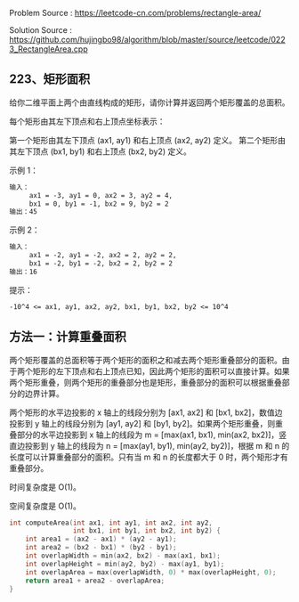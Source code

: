 <!--
 * @Author : Hu Jingbo
 * @Date   : 2021-09-30
-->

Problem Source : <https://leetcode-cn.com/problems/rectangle-area/>

Solution Source : <https://github.com/hujingbo98/algorithm/blob/master/source/leetcode/0223_RectangleArea.cpp>

## 223、矩形面积

给你二维平面上两个由直线构成的矩形，请你计算并返回两个矩形覆盖的总面积。

每个矩形由其左下顶点和右上顶点坐标表示：

第一个矩形由其左下顶点 (ax1, ay1) 和右上顶点 (ax2, ay2) 定义。
第二个矩形由其左下顶点 (bx1, by1) 和右上顶点 (bx2, by2) 定义。

示例 1：

```txt
输入：
     ax1 = -3, ay1 = 0, ax2 = 3, ay2 = 4, 
     bx1 = 0, by1 = -1, bx2 = 9, by2 = 2
输出：45
```

示例 2：

```txt
输入：
     ax1 = -2, ay1 = -2, ax2 = 2, ay2 = 2,
     bx1 = -2, by1 = -2, bx2 = 2, by2 = 2
输出：16
```

提示：

```txt
-10^4 <= ax1, ay1, ax2, ay2, bx1, by1, bx2, by2 <= 10^4
```

## 方法一：计算重叠面积

两个矩形覆盖的总面积等于两个矩形的面积之和减去两个矩形重叠部分的面积。由于两个矩形的左下顶点和右上顶点已知，因此两个矩形的面积可以直接计算。如果两个矩形重叠，则两个矩形的重叠部分也是矩形，重叠部分的面积可以根据重叠部分的边界计算。

两个矩形的水平边投影的 x 轴上的线段分别为 [ax1, ax2] 和 [bx1, bx2]，数值边投影到 y 轴上的线段分别为 [ay1, ay2] 和 [by1, by2]。如果两个矩形重叠，则重叠部分的水平边投影到 x 轴上的线段为 m = [max(ax1, bx1), min(ax2, bx2)]，竖直边投影到 y 轴上的线段为 n = [max(ay1, by1), min(ay2, by2)]，根据 m 和 n 的长度可以计算重叠部分的面积。只有当 m 和 n 的长度都大于 0 时，两个矩形才有重叠部分。

时间复杂度是 O(1)。

空间复杂度是 O(1)。

```c++
int computeArea(int ax1, int ay1, int ax2, int ay2,
                int bx1, int by1, int bx2, int by2) {
    int area1 = (ax2 - ax1) * (ay2 - ay1);
    int area2 = (bx2 - bx1) * (by2 - by1);
    int overlapWidth = min(ax2, bx2) - max(ax1, bx1);
    int overlapHeight = min(ay2, by2) - max(ay1, by1);
    int overlapArea = max(overlapWidth, 0) * max(overlapHeight, 0);
    return area1 + area2 - overlapArea;
}
```
